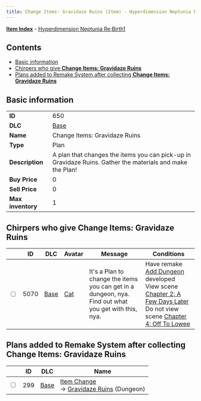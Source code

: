 ```yaml
---
title: Change Items: Gravidaze Ruins (Item) - Hyperdimension Neptunia Re;Birth1
---
```


[**Item Index**](/neptunia/rb1/item/index.html) - [Hyperdimension Neptunia Re;Birth1](/neptunia/rb1)

## Contents

- [Basic information](#basic-information)
- [Chirpers who give **Change Items: Gravidaze Ruins**](#chirpers-who-give-change-items-gravidaze-ruins)
- [Plans added to Remake System after collecting **Change Items: Gravidaze Ruins**](#plans-added-to-remake-system-after-collecting-change-items-gravidaze-ruins)

## Basic information

|   |   |
| -- | -- |
| **ID** | 650 |
| **DLC** | [Base](/neptunia/rb1/dlc/1-base.html) |
| **Name** | Change Items: Gravidaze Ruins |
| **Type** | Plan |
| **Description** | A plan that changes the items you can pick-up in Gravidaze Ruins. Gather the materials and make the Plan! |
| **Buy Price** | 0 |
| **Sell Price** | 0 |
| **Max inventory** | 1 |


## Chirpers who give **Change Items: Gravidaze Ruins**

|    | ID | DLC | Avatar | Message | Conditions |
| -- | -- | --- | ------ | ------- | ---------- |
| <input type="checkbox" id="rb1-chirper-event-1-5070" class="trackbox" /> | 5070 | [Base](/neptunia/rb1/dlc/1-base.html) | [Cat](/neptunia/rb1/undefined/1-226-cat.html) | It's a Plan to change the items you can get in a dungeon, nya.<br />Find out what you get with this, nya. | Have remake [Add Dungeon](/neptunia/rb1/remake/1-213-add-dungeon.html) developed<br />View scene [Chapter 2: A Few Days Later](/neptunia/rb1/scene/1-232-chapter-2-a-few-days-later.html)<br />Do not view scene [Chapter 4: Off To Lowee](/neptunia/rb1/scene/1-401-chapter-4-off-to-lowee.html) |


## Plans added to Remake System after collecting **Change Items: Gravidaze Ruins**

|    | ID | DLC | Name |
| -- | -- | --- | ---- |
| <input type="checkbox" id="rb1-remake-1-299" class="trackbox" /> | 299 | [Base](/neptunia/rb1/dlc/1-base.html) | [Item Change](/neptunia/rb1/remake/1-299-item-change.html)<br /> → [Gravidaze Ruins](/neptunia/rb1/dungeon/1-106-gravidaze-ruins.html) (Dungeon) |

